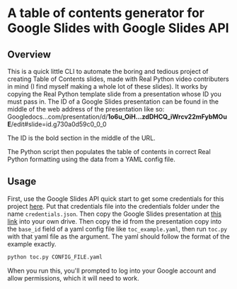 # A table of contents generator for Google Slides with Google Slides API

## Overview

This is a quick little CLI to automate the boring and tedious
project of creating Table of Contents slides, made with Real Python video contributers in mind (I find myself making a whole lot of these slides). It works by copying the Real Python template slide from a presentation whose ID you must pass in. 
The ID of a Google Slides presentation can be found in the middle of the web address of the presentation like so:
Googledocs...com/presentation/d/**1o6u_OiH...zdDHCQ_iWrcv22mFybMOuE**/edit#slide=id.g730a0d59c0_0_0

The ID is the bold section in the middle of the URL.

The Python script then populates the table of contents in correct Real Python formatting using the data from a YAML config file.

## Usage

First, use the Google Slides API quick start to get some credentials for this project [here](https://developers.google.com/slides/quickstart/python). Put that credentials file into the credentials folder under the name `credentials.json`. Then copy the Google Slides presentation at [this link](https://docs.google.com/presentation/d/1kDXfk_NV_dPJXezYFngJqCOs63T2RqR_8xtwpNF5Xag/edit?usp=sharing) into your own drive. Then copy the id from the presentation copy into the `base_id` field of a yaml config file like `toc_example.yaml`, then run `toc.py` with that yaml file as the argument. The yaml should follow the format of the example exactly.

```bash
python toc.py CONFIG_FILE.yaml
```
When you run this, you'll prompted to log into your Google account and allow permissions, which it will need to work.

